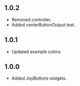 ## 1.0.2

* Removed controller.
* Added centerButtonOutput test.

## 1.0.1

* Updated example colors.

## 1.0.0

* Added JoyButtons widgets.